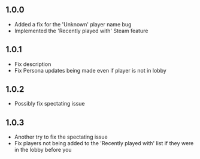 ## 1.0.0
- Added a fix for the 'Unknown' player name bug
- Implemented the 'Recently played with' Steam feature
## 1.0.1
- Fix description
- Fix Persona updates being made even if player is not in lobby
## 1.0.2
- Possibly fix spectating issue
## 1.0.3
- Another try to fix the spectating issue
- Fix players not being added to the 'Recently played with' list if they were in the lobby before you